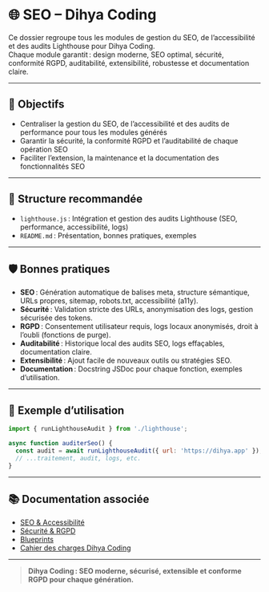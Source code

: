 # 🌐 SEO – Dihya Coding

Ce dossier regroupe tous les modules de gestion du SEO, de l’accessibilité et des audits Lighthouse pour Dihya Coding.  
Chaque module garantit : design moderne, SEO optimal, sécurité, conformité RGPD, auditabilité, extensibilité, robustesse et documentation claire.

---

## 🚀 Objectifs

- Centraliser la gestion du SEO, de l’accessibilité et des audits de performance pour tous les modules générés
- Garantir la sécurité, la conformité RGPD et l’auditabilité de chaque opération SEO
- Faciliter l’extension, la maintenance et la documentation des fonctionnalités SEO

---

## 📁 Structure recommandée

- `lighthouse.js` : Intégration et gestion des audits Lighthouse (SEO, performance, accessibilité, logs)
- `README.md` : Présentation, bonnes pratiques, exemples

---

## 🛡️ Bonnes pratiques

- **SEO** : Génération automatique de balises meta, structure sémantique, URLs propres, sitemap, robots.txt, accessibilité (a11y).
- **Sécurité** : Validation stricte des URLs, anonymisation des logs, gestion sécurisée des tokens.
- **RGPD** : Consentement utilisateur requis, logs locaux anonymisés, droit à l’oubli (fonctions de purge).
- **Auditabilité** : Historique local des audits SEO, logs effaçables, documentation claire.
- **Extensibilité** : Ajout facile de nouveaux outils ou stratégies SEO.
- **Documentation** : Docstring JSDoc pour chaque fonction, exemples d’utilisation.

---

## 📝 Exemple d’utilisation

```js
import { runLighthouseAudit } from './lighthouse';

async function auditerSeo() {
  const audit = await runLighthouseAudit({ url: 'https://dihya.app' });
  // ...traitement, audit, logs, etc.
}
```

---

## 📚 Documentation associée

- [SEO & Accessibilité](../docs/seo.md)
- [Sécurité & RGPD](../docs/security.md)
- [Blueprints](../blueprints/README.md)
- [Cahier des charges Dihya Coding](../../../../docs/user_guide/README.md)

---

> **Dihya Coding : SEO moderne, sécurisé, extensible et conforme RGPD pour chaque génération.**